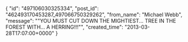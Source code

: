  {
   "id": "497106030325334",
   "post_id": "462493170453287_497066750329262",
   "from_name": "Michael Webb",
   "message": "\"YOU MUST CUT DOWN THE MIGHTIEST... TREE IN THE FOREST WITH... A HERRING!!!\"",
   "created_time": "2013-03-28T17:07:00+0000"
 }
